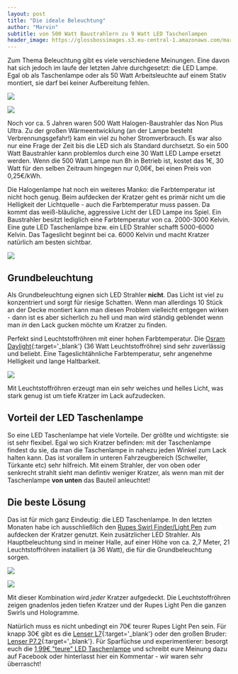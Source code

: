 ```yaml
---
layout: post
title: "Die ideale Beleuchtung"
author: "Marvin"
subtitle: von 500 Watt Baustrahlern zu 9 Watt LED Taschenlampen
header_image: https://glossbossimages.s3.eu-central-1.amazonaws.com/marvin/beleuchtung/DSC_0573-1.jpg
---
```

Zum Thema Beleuchtung gibt es viele verschiedene Meinungen. Eine davon hat sich jedoch im laufe der letzten Jahre durchgesetzt: die LED Lampe. Egal ob als Taschenlampe oder als 50 Watt Arbeitsleuchte auf einem Stativ montiert, sie darf bei keiner Aufbereitung fehlen.

![](https://glossbossimages.s3.eu-central-1.amazonaws.com/marvin/beleuchtung/DSC_0595-4.jpg)

![](https://glossbossimages.s3.eu-central-1.amazonaws.com/marvin/beleuchtung/DSC_0603-5.jpg)


Noch vor ca. 5 Jahren waren 500 Watt Halogen-Baustrahler das Non Plus Ultra. Zu der großen Wärmeentwicklung (an der Lampe besteht Verbrennungsgefahr!) kam ein viel zu hoher Stromverbrauch. Es war also nur eine Frage der Zeit bis die LED sich als Standard durchsetzt. So ein 500 Watt Baustrahler kann problemlos durch eine 30 Watt LED Lampe ersetzt werden. Wenn die 500 Watt Lampe nun 8h in Betrieb ist, kostet das 1€, 30 Watt für den selben Zeitraum hingegen nur 0,06€, bei einen Preis von 0,25€/kWh.

Die Halogenlampe hat noch ein weiteres Manko: die Farbtemperatur ist nicht hoch genug. Beim aufdecken der Kratzer geht es primär nicht um die Helligkeit der Lichtquelle - auch die Farbtemperatur muss passen. Da kommt das weiß-bläuliche, aggressive Licht der LED Lampe ins Spiel. Ein Baustrahler besitzt lediglich eine Farbtemperatur von ca. 2000-3000 Kelvin. Eine gute LED Taschenlampe bzw. ein LED Strahler schafft 5000-6000 Kelvin. Das Tageslicht beginnt bei ca. 6000 Kelvin und macht Kratzer natürlich am besten sichtbar.

![](https://glossbossimages.s3.eu-central-1.amazonaws.com/marvin/beleuchtung/DSC_0613-6.jpg)


## Grundbeleuchtung

Als Grundbeleuchtung eignen sich LED Strahler **nicht**. Das Licht ist viel zu konzentriert und sorgt für riesige Schatten. Wenn man allerdings 10 Stück an der Decke montiert kann man diesen Problem vielleicht entgegen wirken - dann ist es aber sicherlich zu hell und man wird ständig geblendet wenn man *in* den Lack gucken möchte um Kratzer zu finden.

Perfekt sind Leuchtstoffröhren mit einer hohen Farbtemperatur. Die [Osram Daylight](http://amzn.to/1lGdr72){:target='_blank'} (36 Watt Leuchtstoffröhre) sind sehr zuverlässig und beliebt. Eine Tageslichtähnliche Farbtemperatur, sehr angenehme Helligkeit und lange Haltbarkeit.

![](https://glossbossimages.s3.eu-central-1.amazonaws.com/marvin/beleuchtung/DSC_0592-3.jpg)

Mit Leuchtstoffröhren erzeugt man ein sehr weiches und helles Licht, was stark genug ist um tiefe Kratzer im Lack aufzudecken.

## Vorteil der LED Taschenlampe

So eine LED Taschenlampe hat viele Vorteile. Der größte und wichtigste: sie ist sehr flexibel. Egal wo sich Kratzer befinden: mit der Taschenlampe findest du sie, da man die Taschenlampe in nahezu jeden Winkel zum Lack halten kann. Das ist vorallem in unteren Fahrzeugbereich (Schweller, Türkante etc) sehr hilfreich. Mit einem Strahler, der von oben oder senkrecht strahlt sieht man defintiv weniger Kratzer, als wenn man mit der Taschenlampe **von unten** das Bauteil anleuchtet!


## Die beste Lösung

Das ist für mich ganz Eindeutig: die LED Taschenlampe. In den letzten Monaten habe ich ausschließlich den [Rupes Swirl Finder/Light Pen](https://glossboss.de/produkttest/rupes-swirl-finder-testbericht-erfahrungen/) zum aufdecken der Kratzer genutzt. Kein zusätzlicher LED Strahler. Als Hauptbeleuchtung sind in meiner Halle, auf einer Höhe von ca. 2,7 Meter, 21 Leuchtstoffröhren installiert (á 36 Watt), die für die Grundbeleuchtung sorgen.

![](https://glossbossimages.s3.eu-central-1.amazonaws.com/marvin/beleuchtung/DSC_0573-1.jpg)

![](https://glossbossimages.s3.eu-central-1.amazonaws.com/marvin/beleuchtung/DSC_0586-2.jpg)

Mit dieser Kombination wird *jeder* Kratzer aufgedeckt. Die Leuchtstoffröhren zeigen gnadenlos jeden tiefen Kratzer und der Rupes Light Pen die ganzen Swirls und Hologramme.

Natürlich muss es nicht unbedingt ein 70€ teurer Rupes Light Pen sein. Für knapp 30€ gibt es die [Lenser L7](http://amzn.to/1NDe9Na){:target='_blank'} oder den großen Bruder: [Lenser P7.2](http://amzn.to/1NDehMM){:target='_blank'}. Für Sparfüchse und experimentierer: besorgt euch die [1,99€ "teure" LED Taschenlampe](http://amzn.to/1OdoxdH) und schreibt eure Meinung dazu auf Facebook oder hinterlasst hier ein Kommentar - wir waren sehr überrascht!